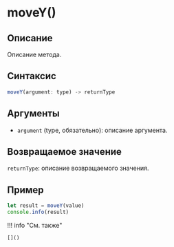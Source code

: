# moveY()

## Описание
Описание метода.

## Синтаксис
```javascript
moveY(argument: type) -> returnType
```

## Аргументы
- `argument` (type, обязательно): описание аргумента.

## Возвращаемое значение
`returnType`: описание возвращаемого значения.

## Пример
```javascript linenums="1"
let result = moveY(value)
console.info(result)
```

!!! info "См. также"

    []()

